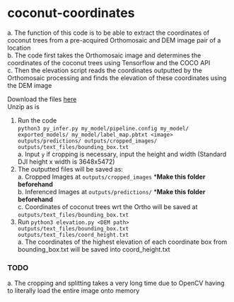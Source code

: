 # coconut-coordinates

a.  The function of this code is to be able to extract the coordinates of coconut trees from a pre-acquired Orthomosaic and DEM image pair of a location<br>
b.  The code first takes the Orthomosaic image and determines the coordinates of the coconut trees using Tensorflow and the COCO API <br>
c.  Then the elevation script reads the coordinates outputted by the Orthomosaic processing and finds the elevation of these coordinates using the DEM image <br>

Download the files [here](https://1drv.ms/u/s!AiSJsfSikINmg40IF2dxOpKxb9LB3Q?e=g4r5Qd)<br>
Unzip as is
1.  Run the code <br> `python3 py_infer.py my_model/pipeline.config my_model/ exported_models/ my_model/label_map.pbtxt <image> outputs/predictions/ outputs/cropped_images/ outputs/text_files/bounding_box.txt ` <br>
    a. Input `y` if cropping is necessary, input the height and width (Standard DJI height x width is 3648x5472) <br>
2.  The outputted files will be saved as: <br>
    a.  Cropped Images at `outputs/cropped_images` \***Make this folder beforehand** <br>
    b.  Inferenced Images at `outputs/predictions/` \***Make this folder beforehand** <br>
    c.  Coordinates of coconut trees wrt the Ortho will be saved at `outputs/text_files/bounding_box.txt` <br>
3.  Run `python3 elevation.py <DEM path> outputs/text_files/bounding_box.txt outputs/text_files/coord_height.txt ` <br>
    a.  The coordinates of the highest elevation of each coordinate box from bounding_box.txt will be saved into coord_height.txt

### TODO

a.  The cropping and splitting takes a very long time due to OpenCV having to literally load the entire image onto memory
